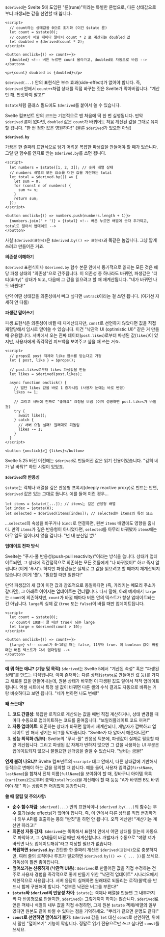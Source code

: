 `$derived`는 Svelte 5에 도입된 "룬(rune)"이라는 특별한 문법으로, 다른 상태값으로부터 파생되는 값을 선언할 때 씁니다.

```svelte
<script>
  // count라는 상태값을 0으로 초기화 (이건 $state 룬)
  let count = $state(0);
  // count가 바뀔 때마다 알아서 count * 2 로 계산되는 doubled 값
  let doubled = $derived(count * 2);
</script>

<button onclick={() => count++}>
  {doubled} <!-- 버튼 누르면 count 올라가고, doubled도 자동으로 바뀜 -->
</button>

<p>{count} doubled is {doubled}</p>
```

`$derived(...)` 안의 표현식은 부수 효과(side-effect)가 없어야 합니다. 즉, `$derived` 안에서 `count++`처럼 상태를 직접 바꾸는 짓은 Svelte가 막아버립니다. "계산만 해, 딴짓하지 말고!"

`$state`처럼 클래스 필드에도 `$derived`를 붙여서 쓸 수 있습니다.

Svelte 컴포넌트 안의 코드는 기본적으로 맨 처음에 딱 한 번 실행됩니다. 만약 `$derived` 룬이 없다면, `doubled` 값은 `count`가 바뀌어도 처음 계산된 값을 그대로 유지할 겁니다. "한 번 정한 값은 영원하다!" (물론 `$derived`가 있으면 아님)

**`$derived.by`**

가끔은 한 줄짜리 표현식으로 담기 어려운 복잡한 파생값을 만들어야 할 때가 있습니다. 그럴 땐 함수를 인자로 받는 `$derived.by`를 쓰면 됩니다.

```svelte
<script>
  let numbers = $state([1, 2, 3]); // 숫자 배열 상태
  // numbers 배열의 모든 요소를 더한 값을 계산하는 total
  let total = $derived.by(() => {
    let sum = 0;
    for (const n of numbers) {
      sum += n;
    }
    return sum;
  });
</script>

<button onclick={() => numbers.push(numbers.length + 1)}>
  {numbers.join(' + ')} = {total} <!-- 버튼 누르면 배열에 숫자 추가되고, total도 알아서 업데이트 -->
</button>
```

사실 `$derived(표현식)`은 `$derived.by(() => 표현식)`과 똑같은 놈입니다. 그냥 짧게 쓰려고 만들어준 거죠.

**의존성 이해하기**

`$derived` 표현식이나 `$derived.by` 함수 본문 안에서 동기적으로 읽히는 모든 것은 해당 파생 상태의 "의존성"으로 간주됩니다. 이 의존성 중 하나라도 바뀌면, 파생값은 "더티(dirty)" 상태가 되고, 다음에 그 값을 읽으려고 할 때 재계산됩니다. "네가 바뀌면 나도 바뀐다!"

만약 어떤 상태값을 의존성에서 빼고 싶다면 `untrack`이라는 걸 쓰면 됩니다. (여기선 자세히 안 다룸)

**파생값 덮어쓰기**

파생 표현식은 의존성이 바뀔 때 재계산되지만, `const`로 선언하지 않았다면 값을 직접 재할당해서 임시로 덮어쓸 수 있습니다. 이건 "낙관적 UI (optimistic UI)" 같은 거 만들 때 유용합니다. 서버에서 오는 진짜 데이터(`post.likes`)로부터 파생된 값(`likes`)이 있지만, 사용자에게 즉각적인 피드백을 보여주고 싶을 때 쓰는 거죠.

```svelte
<script>
  // props로 post 객체와 like 함수를 받는다고 가정
  let { post, like } = $props();

  // post.likes로부터 likes 파생값을 만듦
  let likes = $derived(post.likes);

  async function onclick() {
    // 일단 likes 값을 바로 1 증가시킴 (사용자 눈에는 바로 반영)
    likes += 1;

    // 그리고 서버에 진짜로 "좋아요" 요청을 보냄 (이게 성공하면 post.likes가 바뀔 것)
    try {
      await like();
    } catch {
      // 서버 요청 실패! 원래대로 되돌림
      likes -= 1;
    }
  }
</script>

<button {onclick}>🧡 {likes}</button>
```

Svelte 5.25 버전 이전에는 `$derived`로 만들어진 값은 읽기 전용이었습니다. "감히 네가 날 바꿔?" 하던 시절이 있었죠.

**`$derived`와 반응성**

`$state`는 객체나 배열을 깊은 반응형 프록시(deeply reactive proxy)로 만드는 반면, `$derived` 값은 있는 그대로 둡니다. 예를 들어 이런 경우...

```svelte
let items = $state([...]); // items는 깊은 반응형 배열
let index = $state(0);
let selected = $derived(items[index]); // selected는 items의 특정 요소
```

...`selected`의 속성을 바꾸거나 `bind:`로 연결하면, 원본 `items` 배열에도 영향을 줍니다. 만약 `items`가 깊은 반응형이 아니었다면, `selected`를 아무리 바꿔봤자 `items`에는 아무 일도 일어나지 않을 겁니다. "넌 내 분신일 뿐!"

**업데이트 전파 방식**

Svelte는 "푸시-풀 반응성(push-pull reactivity)"이라는 방식을 씁니다. 상태가 업데이트되면, 그 상태에 직간접적으로 의존하는 모든 것들에게 "나 바뀌었어!" 하고 즉시 알립니다 (이게 '푸시'). 하지만 파생값들은 실제로 그 값을 읽으려고 할 때까지 재계산되지 않습니다 (이게 '풀'). "필요할 때만 일한다!"

만약 파생값의 새 값이 이전 값과 참조적으로 동일하다면 (즉, 가리키는 메모리 주소가 같다면), 그 아래로 이어지는 업데이트는 건너뜁니다. 다시 말해, 아래 예제에서 `large`는 `count`에 의존하지만, `count`가 바뀔 때마다 버튼 안의 텍스트가 항상 업데이트되는 건 아닙니다. `large`의 실제 값 (`true` 또는 `false`)이 바뀔 때만 업데이트됩니다.

```svelte
<script>
  let count = $state(0);
  // count가 10보다 클 때만 true가 되는 large
  let large = $derived(count > 10);
</script>

<button onclick={() => count++}>
  {large} <!-- count가 0~10일 때는 false, 11부터 true. 이 boolean 값이 바뀔 때만 버튼 텍스트가 다시 렌더링됨 -->
</button>
```

---

**얘 뭐 하는 애냐? (기능 및 목적)**
`$derived`는 Svelte 5에서 "계산된 속성" 혹은 "파생된 상태"를 만드는 녀석입니다. 이미 존재하는 다른 상태(`$state`로 만들어진 값 등)를 가지고 새로운 값을 만들어내는데, 원본 상태가 바뀌면 이 파생된 값도 알아서 척척 업데이트됩니다. 엑셀 시트에서 특정 셀 값이 바뀌면 다른 셀의 수식 결과도 자동으로 바뀌는 거랑 비슷하다고 보면 됩니다. "네가 변하면 나도 변해!"

**왜 쓰는데?**
1.  **코드 간결성**: 복잡한 로직으로 계산되는 값을 매번 직접 계산하거나, 상태 변경될 때마다 수동으로 업데이트하는 코드를 줄여줍니다. "보일러플레이트 코드 꺼져!"
2.  **자동 업데이트**: 의존하는 상태가 바뀌면 알아서 재계산되니, 개발자가 깜빡하고 업데이트 안 해서 생기는 버그를 막아줍니다. "Svelte가 다 알아서 해준다니깐!"
3.  **성능 최적화 (일부)**: Svelte의 "푸시-풀" 반응성 덕분에, 파생값이 실제로 필요할 때만 계산됩니다. 그리고 파생된 값 자체가 변하지 않으면 그 값을 사용하는 UI 부분은 업데이트되지 않으니 불필요한 렌더링을 줄일 수 있습니다. "낭비는 금물!"

**언제 불려 나오냐?**
Svelte 컴포넌트의 `<script>` 태그 안에서, 다른 상태값에 기반해서 동적으로 변해야 하는 값을 정의할 때 씁니다. 예를 들어, 사용자 입력값(`firstName`, `lastName`)을 합쳐서 전체 이름(`fullName`)을 보여줘야 할 때, 장바구니 아이템 목록(`cartItems`)으로부터 총액(`totalPrice`)을 계산해야 할 때 등등 "A가 바뀌면 B도 바뀌어야 해!" 하는 상황이면 어김없이 등장합니다.

**쓸 때 꿀팁 및 주의사항:**
*   **순수 함수처럼**: `$derived(...)` 안의 표현식이나 `$derived.by(...)`의 함수는 부수 효과(side effects)가 없어야 합니다. 즉, 이 안에서 다른 상태를 직접 변경하거나 외부 API를 호출하는 등의 "딴짓"을 하면 안 됩니다. 오직 계산만! "계산기는 계산만 하라고!"
*   **의존성 자동 감지**: `$derived`는 똑똑해서 표현식 안에서 어떤 상태를 읽는지 자동으로 파악하고, 그 상태들이 바뀔 때만 재계산합니다. 개발자가 수동으로 "얘랑 쟤가 바뀌면 나도 업데이트해줘"라고 지정할 필요가 없습니다.
*   **복잡하면 `$derived.by`**: 간단한 한 줄짜리 계산은 `$derived(표현식)`으로 충분하지만, 여러 줄의 로직이나 루프가 필요하면 `$derived.by(() => { ... })`를 쓰세요. 가독성이 훨씬 좋아집니다.
*   **덮어쓰기는 신중하게 (낙관적 UI용)**: `$derived`로 만들어진 값을 직접 수정하는 건 주로 사용자 경험을 즉각적으로 좋게 만들기 위한 "낙관적 업데이트" 시나리오에서 제한적으로 사용됩니다. 서버 응답이 실패하면 원래대로 되돌리는 로직(롤백)을 반드시 함께 구현해야 합니다. "섣부른 낙관은 버그를 부른다!"
*   **`$state`와 `$derived`의 반응성 차이**: `$state`는 객체나 배열을 만들면 그 내부까지 싹 다 반응형으로 만들지만, `$derived`는 그렇게까지 하지는 않습니다. `$derived`로 얻은 객체나 배열의 내부 값을 직접 수정하면, 그게 원본 `$state` 객체/배열의 일부였다면 원본도 같이 바뀔 수 있다는 점을 기억하세요. "뿌리가 같으면 운명도 같다!"
*   **`const`로 선언하면 덮어쓰기 불가**: `$derived` 값을 `let` 대신 `const`로 선언하면, 위에서 말한 "덮어쓰기" 기능이 막힙니다. 정말로 읽기 전용으로만 쓰고 싶다면 `const`를 쓰세요.